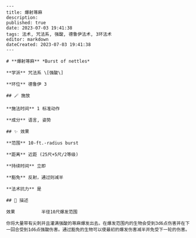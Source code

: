 
    ---
    title: 爆射荨麻
    description: 
    published: true
    date: 2023-07-03 19:41:38
    tags: 法术, 咒法系, 强酸, 德鲁伊法术, 3环法术
    editor: markdown
    dateCreated: 2023-07-03 19:41:38
    ---

    # **爆射荨麻** *Burst of nettles*

    **学派** 咒法系 \[强酸\] 

    **环位** 德鲁伊 3

    ## 🪄 施放

    **施法时间** 1 标准动作

    **成分** 语言, 姿势

    ## ✨ 效果  

    **范围** 10-ft.-radius burst

    **距离** 近距 (25尺+5尺/2等级)  

    **持续时间** 立即 

    **豁免** 反射，通过则减半

    **法术抗力** 是

    ## 📖 描述

    效果          半径10尺爆发范围

    你将大量带有尖刺并且灌满强酸的荨麻爆发出去。在爆发范围内的生物会受到3d6点伤害并在下一回合受到1d6点强酸伤害。通过豁免的生物可以使最初的爆发伤害减半并免受下一轮的伤害。
    